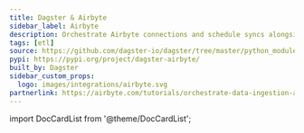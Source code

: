 ```yaml
---
title: Dagster & Airbyte
sidebar_label: Airbyte
description: Orchestrate Airbyte connections and schedule syncs alongside upstream or downstream dependencies.
tags: [etl]
source: https://github.com/dagster-io/dagster/tree/master/python_modules/libraries/dagster-airbyte
pypi: https://pypi.org/project/dagster-airbyte/
built_by: Dagster
sidebar_custom_props:
  logo: images/integrations/airbyte.svg
partnerlink: https://airbyte.com/tutorials/orchestrate-data-ingestion-and-transformation-pipelines
---
```


import DocCardList from '@theme/DocCardList';

<DocCardList />

